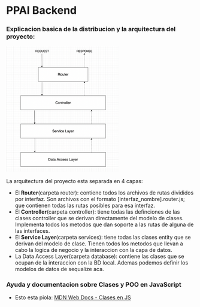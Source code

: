 # PPAI Backend

### **Explicacion basica de la distribucion y la arquitectura del proyecto**:

<img src="images/README/1715470819302.png" width="300">

La arquitectura del proyecto esta separada en 4 capas:

- El **Router**(carpeta router): contiene todos los archivos de rutas divididos por interfaz. Son archivos con el formato [interfaz_nombre].router.js; que contienen todas las rutas posibles para esa interfaz.
- El **Controller**(carpeta controller): tiene todas las definciones de las clases controller que se derivan directamente del modelo de clases. Implementa todos los metodos que dan soporte a las rutas de alguna de las interfaces.
- El **Service Layer**(carpeta services): tiene todas las clases entity que se derivan del modelo de clase. Tienen todos los metodos que llevan a cabo la logica de negocio y la interaccion con la capa de datos.
- La Data Access Layer(carpeta database): contiene las clases que se ocupan de la interaccion con la BD local. Ademas podemos definir los modelos de datos de sequalize aca.

### Ayuda y documentacion sobre Clases y POO en JavaScript

- Esto esta piola: [MDN Web Docs - Clases en JS](https://developer.mozilla.org/en-US/docs/Web/JavaScript/Reference/Classes)
